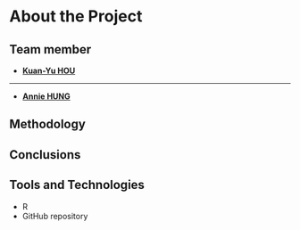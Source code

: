 # About the Project 

## Team member
*   **[Kuan-Yu HOU](https://github.com/DoreenHou)**
*   **
*   **[Annie HUNG](https://github.com/RUEI-CHIEH)**

## Methodology

## Conclusions

## Tools and Technologies
- R
- GitHub repository
